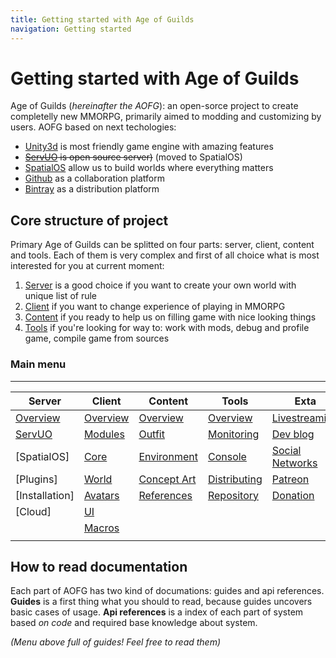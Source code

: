 ```yaml
---
title: Getting started with Age of Guilds
navigation: Getting started
---
```


# Getting started with Age of Guilds
Age of Guilds (_hereinafter the AOFG_): an open-sorce project to create completelly new MMORPG, primarily aimed to modding and customizing by users. AOFG based on next techologies:
- [Unity3d](https://unity3d.com) is most friendly game engine with amazing features
- ~~[ServUO](https://github.com/ServUO/ServUO) is open source server)~~ (moved to SpatialOS)
- [SpatialOS](https://spatialos.improbable.io/) allow us to build worlds where everything matters
- [Github](https://github.com) as a collaboration platform
- [Bintray](https://bintray.com) as a distribution platform

## Core structure of project
Primary Age of Guilds can be splitted on four parts: server, client, content and tools. Each of them is very complex and first of all choice what is most interested for you at current moment:

1. [Server](server/) is a good choice if you want to create your own world with unique list of rule
2. [Client](client/) if you want to change experience of playing in MMORPG
3. [Content](content/) if you ready to help us on filling game with nice looking things
4. [Tools](tools/) if you're looking for way to: work with mods, debug and profile game, compile game from sources

### Main menu
--------------------------------------------------------------------------------------------------------


Server            | Client            | Content             | Tools         	    | Exta           	 |
----------------- | ----------------- | ------------------- | --------------------- | ------------------ |
[Overview][1]     | [Overview][2]     | [Overview][Content] | [Overview][Tools]     | [Livestreaming]    |
[ServUO]          | [Modules]         | [Outfit]            | [Monitoring]          | [Dev blog] 		 |
[SpatialOS]       | [Core]            | [Environment]       | [Console]             | [Social Networks]  |
[Plugins]         | [World]           | [Concept Art]       | [Distributing]        | [Patreon]          |
[Installation]    | [Avatars]         | [References]        | [Repository]          | [Donation]         |
[Cloud]           | [UI]              |                     |                       |                    |
                  | [Macros]          |                     |                       |                    |
                  |                   |                     |                       |                    |

## How to read documentation
Each part of AOFG has two kind of documations: guides and api references. **Guides** is a first thing what you should to read, because guides uncovers basic cases of usage. **Api references** is a index of each part of system based *on code* and required base knowledge about system. 

*(Menu above full of guides! Feel free to read them)*


[1]:server/README.md
 [ServUO]:server/servuo.md
[2]:client/README.md
 [Modules]:client/modules.md
 [Core]:client/core.md
 [World]:client/world.md
 [Avatars]:client/avatars.md
 [UI]:client/ui.md
 [Macros]:client/macros.md
[Content]:content/README.md
 [Outfit]:content/outfit.md
 [Environment]:content/environment.md
 [Concept Art]:content/concept-art.md
 [References]:content/references.md
[Tools]:tools/README.md
 [Overview]:tools/README.md#Overview
 [Monitoring]:tools/README.md#Monitoring
 [Console]:tools/README.md#Monitoring
 [Distributing]:tools/README.md#Monitoring
 [Repository]:tools/README.md#Monitoring
[Extra]:extra/README.md
 [Livestreaming]:extra/README.md#livestream
 [Dev blog]:extra/README.md#devlog
 [Social Networks]:extra/README.md#devlog
 [Patreon]:extra/README.md#devlog
 [Donation]:extra/README.md#devlog